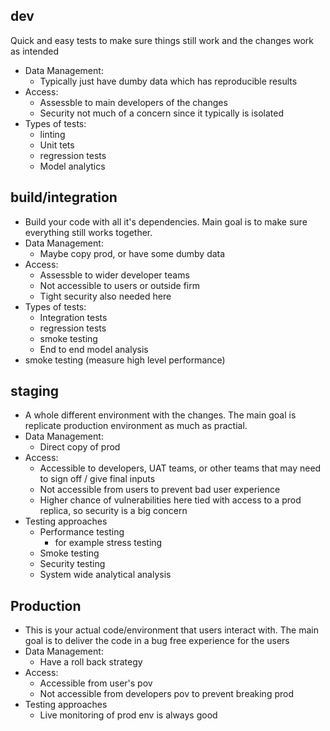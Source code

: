 
## dev
Quick and easy tests to make sure things still work and the changes work as intended
- Data Management:
    - Typically just have dumby data which has reproducible results
- Access:
    - Assessble to main developers of the changes
    - Security not much of a concern since it typically is isolated
- Types of tests:
    - linting
    - Unit tets
    - regression tests
    - Model analytics

## build/integration
- Build your code with all it's dependencies. Main goal is to make sure everything still works together.
- Data Management:
    - Maybe copy prod, or have some dumby data
- Access:
    - Assessble to wider developer teams
    - Not accessible to users or outside firm 
    - Tight security also needed here
- Types of tests:
    - Integration tests
    - regression tests
    - smoke testing
    - End to end model analysis
- smoke testing (measure high level performance)

## staging
- A whole different environment with the changes. The main goal is replicate production environment as much as practial. 
- Data Management:
    - Direct copy of prod
- Access:
    - Accessible to developers, UAT teams, or other teams that may need to sign off / give final inputs
    - Not accessible from users to prevent bad user experience
    - Higher chance of vulnerabilities here tied with access to a prod replica, so security is a big concern
- Testing approaches
    - Performance testing
        - for example stress testing
    - Smoke testing
    - Security testing
    - System wide analytical analysis

## Production
- This is your actual code/environment that users interact with. The main goal is to deliver the code in a bug free experience for the users
- Data Management:
    - Have a roll back strategy
- Access:
    - Accessible from user's pov
    - Not accessible from developers pov to prevent breaking prod
- Testing approaches
    - Live monitoring of prod env is always good
